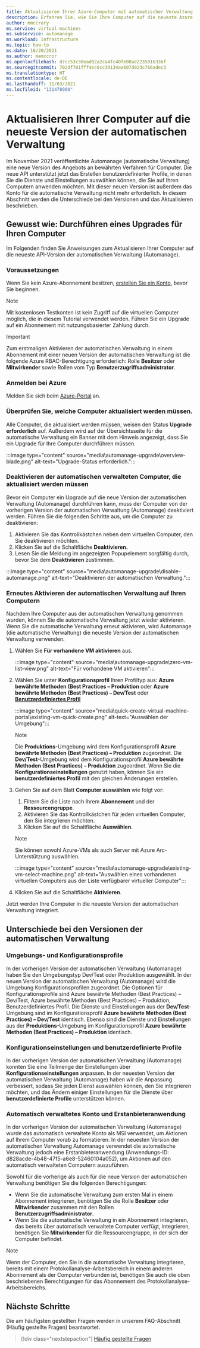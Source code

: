 ```yaml
---
title: Aktualisieren Ihrer Azure-Computer mit automatischer Verwaltung (Automanage) auf die neueste Version der automatischen Verwaltung
description: Erfahren Sie, wie Sie Ihre Computer auf die neueste Azure Version der automatischen Verwaltung (Automanage) aktualisieren.
author: mmccrory
ms.service: virtual-machines
ms.subservice: automanage
ms.workload: infrastructure
ms.topic: how-to
ms.date: 10/20/2021
ms.author: memccror
ms.openlocfilehash: d7cc53c30ead02a2ca4fc40fe00ae2235016336f
ms.sourcegitcommit: 702df701fff4ec6cc39134aa607d023c766adec3
ms.translationtype: HT
ms.contentlocale: de-DE
ms.lasthandoff: 11/03/2021
ms.locfileid: "131478900"
---
```

# <a name="upgrade-your-machines-to-the-latest-automanage-version"></a>Aktualisieren Ihrer Computer auf die neueste Version der automatischen Verwaltung

Im November 2021 veröffentlichte Automanage (automatische Verwaltung) eine neue Version des Angebots an bewährten Verfahren für Computer. Die neue API unterstützt jetzt das Erstellen benutzerdefinierter Profile, in denen Sie die Dienste und Einstellungen auswählen können, die Sie auf Ihren Computern anwenden möchten. Mit dieser neuen Version ist außerdem das Konto für die automatische Verwaltung nicht mehr erforderlich. In diesem Abschnitt werden die Unterschiede bei den Versionen und das Aktualisieren beschrieben. 

## <a name="how-to-upgrade-your-machines"></a>Gewusst wie: Durchführen eines Upgrades für Ihren Computer

Im Folgenden finden Sie Anweisungen zum Aktualisieren Ihrer Computer auf die neueste API-Version der automatischen Verwaltung (Automanage). 

### <a name="prerequisites"></a>Voraussetzungen

Wenn Sie kein Azure-Abonnement besitzen, [erstellen Sie ein Konto](https://azure.microsoft.com/pricing/purchase-options/pay-as-you-go/), bevor Sie beginnen.

> [!NOTE]
> Mit kostenlosen Testkonten ist kein Zugriff auf die virtuellen Computer möglich, die in diesem Tutorial verwendet werden. Führen Sie ein Upgrade auf ein Abonnement mit nutzungsbasierter Zahlung durch.

> [!IMPORTANT]
> Zum erstmaligen Aktivieren der automatischen Verwaltung in einem Abonnement mit einer neuen Version der automatischen Verwaltung ist die folgende Azure RBAC-Berechtigung erforderlich: Rolle **Besitzer** oder **Mitwirkender** sowie Rollen vom Typ **Benutzerzugriffsadministrator**.

### <a name="sign-in-to-azure"></a>Anmelden bei Azure

Melden Sie sich beim [Azure-Portal](https://portal.azure.com/) an.


### <a name="check-to-see-which-machines-need-to-be-upgraded"></a>Überprüfen Sie, welche Computer aktualisiert werden müssen.

Alle Computer, die aktualisiert werden müssen, weisen den Status **Upgrade erforderlich** auf. Außerdem wird auf der Übersichtsseite für die automatische Verwaltung ein Banner mit dem Hinweis angezeigt, dass Sie ein Upgrade für Ihre Computer durchführen müssen. 

:::image type="content" source="media\automanage-upgrade\overview-blade.png" alt-text="Upgrade-Status erforderlich.":::

### <a name="disable-automanage-machines-that-need-to-be-upgrade"></a>Deaktivieren der automatischen verwalteten Computer, die aktualisiert werden müssen

Bevor ein Computer ein Upgrade auf die neue Version der automatischen Verwaltung (Automanage) durchführen kann, muss der Computer von der vorherigen Version der automatischen Verwaltung (Automanage) deaktiviert werden. Führen Sie die folgenden Schritte aus, um die Computer zu deaktivieren:
1. Aktivieren Sie das Kontrollkästchen neben dem virtuellen Computer, den Sie deaktivieren möchten.
1. Klicken Sie auf die Schaltfläche **Deaktivieren.**
1. Lesen Sie die Meldung im angezeigten Popupelement sorgfältig durch, bevor Sie dem **Deaktivieren** zustimmen.

:::image type="content" source="media\automanage-upgrade\disable-automanage.png" alt-text="Deaktivieren der automatischen Verwaltung.":::

### <a name="re-enable-automanage-on-your-machines"></a>Erneutes Aktivieren der automatischen Verwaltung auf Ihren Computern

Nachdem Ihre Computer aus der automatischen Verwaltung genommen wurden, können Sie die automatische Verwaltung jetzt wieder aktivieren. Wenn Sie die automatische Verwaltung erneut aktivieren, wird Automanage (die automatische Verwaltung) die neueste Version der automatischen Verwaltung verwenden. 

1. Wählen Sie **Für vorhandene VM aktivieren** aus.

    :::image type="content" source="media\automanage-upgrade\zero-vm-list-view.png" alt-text="Für vorhandene VM aktivieren":::

2. Wählen Sie unter **Konfigurationsprofil** Ihren Profiltyp aus: **Azure bewährte Methoden (Best Practices – Produktion** oder **Azure bewährte Methoden (Best Practices) – Dev/Test** oder [**Benutzerdefiniertes Profil**](virtual-machines-custom-profile.md)

    :::image type="content" source="media\quick-create-virtual-machine-portal\existing-vm-quick-create.png" alt-text="Auswählen der Umgebung":::

    > [!NOTE]
    > Die **Produktions**-Umgebung wird dem Konfigurationsprofil **Azure bewährte Methoden (Best Practices) – Produktion** zugeordnet. Die **Dev/Test**-Umgebung wird dem Konfigurationsprofil **Azure bewährte Methoden (Best Practices) – Produktion** zugeordnet. Wenn Sie die **Konfigurationseinstellungen** genutzt haben, können Sie ein **benutzerdefiniertes Profil** mit den gleichen Änderungen erstellen. 

3. Gehen Sie auf dem Blatt **Computer auswählen** wie folgt vor:
    1. Filtern Sie die Liste nach Ihrem **Abonnement** und der **Ressourcengruppe**.
    1. Aktivieren Sie das Kontrollkästchen für jeden virtuellen Computer, den Sie integrieren möchten.
    1. Klicken Sie auf die Schaltfläche **Auswählen**.
    > [!NOTE]
    > Sie können sowohl Azure-VMs als auch Server mit Azure Arc-Unterstützung auswählen.

    :::image type="content" source="media\automanage-upgrade\existing-vm-select-machine.png" alt-text="Auswählen eines vorhandenen virtuellen Computers aus der Liste verfügbarer virtueller Computer":::

4. Klicken Sie auf die Schaltfläche **Aktivieren**.

Jetzt werden Ihre Computer in die neueste Version der automatischen Verwaltung integriert.

## <a name="differences-in-the-automanage-versions"></a>Unterschiede bei den Versionen der automatischen Verwaltung

### <a name="environment-and-configuration-profiles"></a>Umgebungs- und Konfigurationsprofile
In der vorherigen Version der automatischen Verwaltung (Automanage) haben Sie den Umgebungstyp Dev/Test oder Produktion ausgewählt. In der neuen Version der automatischen Verwaltung (Automanage) wird die Umgebung Konfigurationsprofilen zugeordnet. Die Optionen für Konfigurationsprofile sind Azure bewährte Methoden (Best Practices) – Dev/Test, Azure bewährte Methoden (Best Practices) – Produktion, Benutzerdefiniertes Profil. Die Dienste und Einstellungen aus der **Dev/Test**-Umgebung sind im Konfigurationsprofil **Azure bewährte Methoden (Best Practices) – Dev/Test** identisch. Ebenso sind die Dienste und Einstellungen aus der **Produktions**-Umgebung im Konfigurationsprofil **Azure bewährte Methoden (Best Practices) – Produktion** identisch. 

### <a name="configuration-preferences-and-custom-profiles"></a>Konfigurationseinstellungen und benutzerdefinierte Profile
In der vorherigen Version der automatischen Verwaltung (Automanage) konnten Sie eine Teilmenge der Einstellungen über **Konfigurationseinstellungen** anpassen. In der neuesten Version der automatischen Verwaltung (Automanage) haben wir die Anpassung verbessert, sodass Sie jeden Dienst auswählen können, den Sie integrieren möchten, und das Ändern einiger Einstellungen für die Dienste über **benutzerdefinierte Profile** unterstützen können. 

### <a name="automanage-account-and-first-party-application"></a>Automatisch verwaltetes Konto und Erstanbieteranwendung
In der vorherigen Version der automatischen Verwaltung (Automanage) wurde das automatisch verwaltete Konto als MSI verwendet, um Aktionen auf Ihrem Computer vorab zu formatieren. In der neuesten Version der automatischen Verwaltung Automanage verwendet die automatische Verwaltung jedoch eine Erstanbieteranwendung (Anwendungs-ID: d828acde-4b48-47f5-a6e8-52460104a052), um Aktionen auf den automatisch verwalteten Computern auszuführen. 

Sowohl für die vorherige als auch für die neue Version der automatischen Verwaltung benötigen Sie die folgenden Berechtigungen:
* Wenn Sie die automatische Verwaltung zum ersten Mal in einem Abonnement integrieren, benötigen Sie die Rolle **Besitzer** oder **Mitwirkender** zusammen mit den Rollen **Benutzerzugriffsadministrator**.
* Wenn Sie die automatische Verwaltung in ein Abonnement integrieren, das bereits über automatisch verwaltete Computer verfügt, integrieren, benötigen Sie **Mitwirkender** für die Ressourcengruppe, in der sich der Computer befindet. 
> [!NOTE]
> Wenn der Computer, den Sie in die automatische Verwaltung integrieren, bereits mit einem Protokollanalyse-Arbeitsbereich in einem anderen Abonnement als der Computer verbunden ist, benötigen Sie auch die oben beschriebenen Berechtigungen für das Abonnement des Protokollanalyse-Arbeitsbereichs.

## <a name="next-steps"></a>Nächste Schritte 

Die am häufigsten gestellten Fragen werden in unserem FAQ-Abschnitt (Häufig gestellte Fragen) beantwortet. 

> [!div class="nextstepaction"]
> [Häufig gestellte Fragen](faq.yml)

